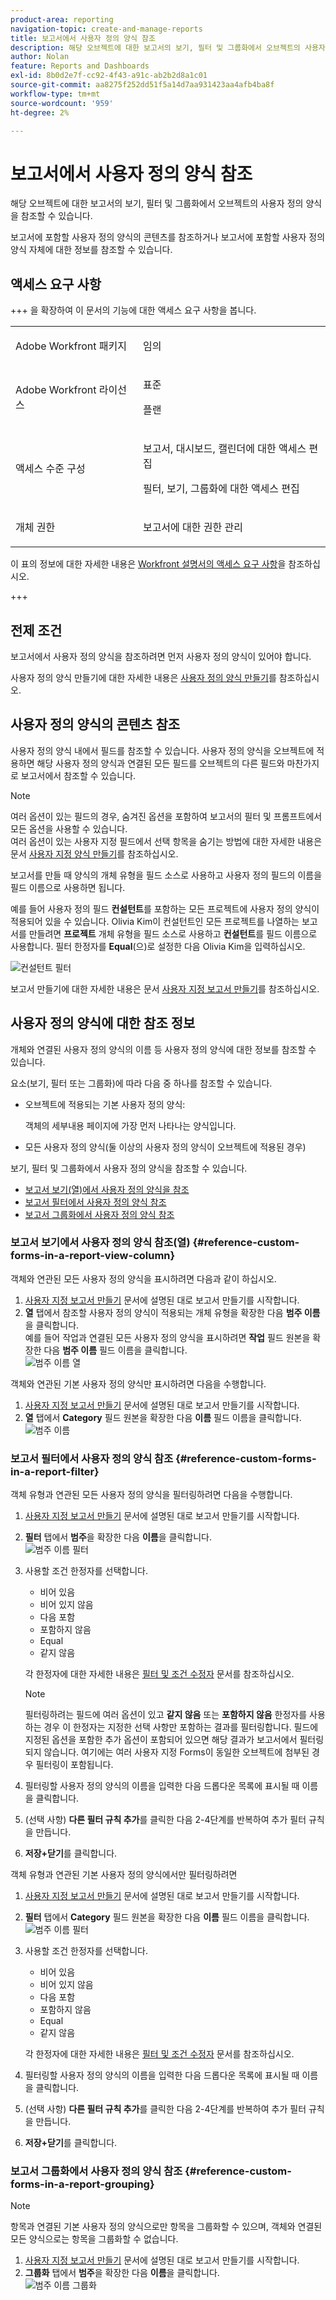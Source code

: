 ```yaml
---
product-area: reporting
navigation-topic: create-and-manage-reports
title: 보고서에서 사용자 정의 양식 참조
description: 해당 오브젝트에 대한 보고서의 보기, 필터 및 그룹화에서 오브젝트의 사용자 정의 양식을 참조할 수 있습니다.
author: Nolan
feature: Reports and Dashboards
exl-id: 8b0d2e7f-cc92-4f43-a91c-ab2b2d8a1c01
source-git-commit: aa8275f252dd51f5a14d7aa931423aa4afb4ba8f
workflow-type: tm+mt
source-wordcount: '959'
ht-degree: 2%

---
```


# 보고서에서 사용자 정의 양식 참조

<!-- Audited: 11/2024 -->

해당 오브젝트에 대한 보고서의 보기, 필터 및 그룹화에서 오브젝트의 사용자 정의 양식을 참조할 수 있습니다.

보고서에 포함할 사용자 정의 양식의 콘텐츠를 참조하거나 보고서에 포함할 사용자 정의 양식 자체에 대한 정보를 참조할 수 있습니다.

## 액세스 요구 사항

+++ 을 확장하여 이 문서의 기능에 대한 액세스 요구 사항을 봅니다. 

<table style="table-layout:auto"> 
 <col> 
 <col> 
 <tbody> 
  <tr> 
   <td role="rowheader">Adobe Workfront 패키지</td> 
   <td> <p>임의</p> </td> 
  </tr> 
  <tr> 
   <td role="rowheader">Adobe Workfront 라이선스</td> 
   <td> 
      <p>표준</p>
      <p>플랜</p>
   </td>
  </tr> 
  <tr> 
   <td role="rowheader">액세스 수준 구성</td> 
   <td> <p>보고서, 대시보드, 캘린더에 대한 액세스 편집</p> <p>필터, 보기, 그룹화에 대한 액세스 편집</p></td> 
  </tr> 
  <tr> 
   <td role="rowheader">개체 권한</td> 
   <td> <p>보고서에 대한 권한 관리</p></td> 
  </tr> 
 </tbody> 
</table>

이 표의 정보에 대한 자세한 내용은 [Workfront 설명서의 액세스 요구 사항](/help/quicksilver/administration-and-setup/add-users/access-levels-and-object-permissions/access-level-requirements-in-documentation.md)을 참조하십시오.

+++

## 전제 조건

보고서에서 사용자 정의 양식을 참조하려면 먼저 사용자 정의 양식이 있어야 합니다.

사용자 정의 양식 만들기에 대한 자세한 내용은 [사용자 정의 양식 만들기](/help/quicksilver/administration-and-setup/customize-workfront/create-manage-custom-forms/form-designer/design-a-form/design-a-form.md)를 참조하십시오.

## 사용자 정의 양식의 콘텐츠 참조

사용자 정의 양식 내에서 필드를 참조할 수 있습니다. 사용자 정의 양식을 오브젝트에 적용하면 해당 사용자 정의 양식과 연결된 모든 필드를 오브젝트의 다른 필드와 마찬가지로 보고서에서 참조할 수 있습니다.

>[!NOTE]
>
>여러 옵션이 있는 필드의 경우, 숨겨진 옵션을 포함하여 보고서의 필터 및 프롬프트에서 모든 옵션을 사용할 수 있습니다.\
>여러 옵션이 있는 사용자 지정 필드에서 선택 항목을 숨기는 방법에 대한 자세한 내용은 문서 [사용자 지정 양식 만들기](/help/quicksilver/administration-and-setup/customize-workfront/create-manage-custom-forms/form-designer/design-a-form/design-a-form.md)를 참조하십시오.

보고서를 만들 때 양식의 개체 유형을 필드 소스로 사용하고 사용자 정의 필드의 이름을 필드 이름으로 사용하면 됩니다.

예를 들어 사용자 정의 필드 **컨설턴트**&#x200B;를 포함하는 모든 프로젝트에 사용자 정의 양식이 적용되어 있을 수 있습니다. Olivia Kim이 컨설턴트인 모든 프로젝트를 나열하는 보고서를 만들려면 **프로젝트** 개체 유형을 필드 소스로 사용하고 **컨설턴트**&#x200B;를 필드 이름으로 사용합니다. 필터 한정자를 **Equal**(으)로 설정한 다음 Olivia Kim을 입력하십시오.

![컨설턴트 필터](assets/qs-consultant-filter-example-350x126.png)

보고서 만들기에 대한 자세한 내용은 문서 [사용자 지정 보고서 만들기](../../../reports-and-dashboards/reports/creating-and-managing-reports/create-custom-report.md)를 참조하십시오.

## 사용자 정의 양식에 대한 참조 정보

개체와 연결된 사용자 정의 양식의 이름 등 사용자 정의 양식에 대한 정보를 참조할 수 있습니다.

요소&#x200B;(보기, 필터 또는 그룹화)에 따라 다음 중 하나를 참조할 수 있습니다.

* 오브젝트에 적용되는 기본 사용자 정의 양식:

  객체의 세부내용 페이지에 가장 먼저 나타나는 양식입니다.

* 모든 사용자 정의 양식(둘 이상의 사용자 정의 양식이 오브젝트에 적용된 경우)

보기, 필터 및 그룹화에서 사용자 정의 양식을 참조할 수 있습니다.

* [보고서 보기(열)에서 사용자 정의 양식을 참조](#reference-custom-forms-in-a-report-view-column)
* [보고서 필터에서 사용자 정의 양식 참조](#reference-custom-forms-in-a-report-filter)
* [보고서 그룹화에서 사용자 정의 양식 참조](#reference-custom-forms-in-a-report-grouping)

### 보고서 보기에서 사용자 정의 양식 참조(열) {#reference-custom-forms-in-a-report-view-column}

객체와 연관된 모든 사용자 정의 양식을 표시하려면 다음과 같이 하십시오.

1. [사용자 지정 보고서 만들기](../../../reports-and-dashboards/reports/creating-and-managing-reports/create-custom-report.md) 문서에 설명된 대로 보고서 만들기를 시작합니다.
1. **열** 탭에서 참조할 사용자 정의 양식이 적용되는 개체 유형을 확장한 다음 **범주 이름**&#x200B;을 클릭합니다.\
   예를 들어 작업과 연결된 모든 사용자 정의 양식을 표시하려면 **작업** 필드 원본을 확장한 다음 **범주 이름** 필드 이름을 클릭합니다.\
   ![범주 이름 열](assets/qs-category-name-column-350x267.png)

객체와 연관된 기본 사용자 정의 양식만 표시하려면 다음을 수행합니다.

1. [사용자 지정 보고서 만들기](../../../reports-and-dashboards/reports/creating-and-managing-reports/create-custom-report.md) 문서에 설명된 대로 보고서 만들기를 시작합니다.
1. **열** 탭에서 **Category** 필드 원본을 확장한 다음 **이름** 필드 이름을 클릭합니다.\
   ![범주 이름](assets/qs-category-name-column-2-350x248.png)

### 보고서 필터에서 사용자 정의 양식 참조 {#reference-custom-forms-in-a-report-filter}

객체 유형과 연관된 모든 사용자 정의 양식을 필터링하려면 다음을 수행합니다.

1. [사용자 지정 보고서 만들기](../../../reports-and-dashboards/reports/creating-and-managing-reports/create-custom-report.md) 문서에 설명된 대로 보고서 만들기를 시작합니다.
1. **필터** 탭에서 **범주**&#x200B;을 확장한 다음 **이름**&#x200B;을 클릭합니다.\
   ![범주 이름 필터](assets/qs-categories-name-filter-350x311.png)

1. 사용할 조건 한정자를 선택합니다.

   * 비어 있음
   * 비어 있지 않음
   * 다음 포함
   * 포함하지 않음
   * Equal
   * 같지 않음

   각 한정자에 대한 자세한 내용은 [필터 및 조건 수정자](../../../reports-and-dashboards/reports/reporting-elements/filter-condition-modifiers.md) 문서를 참조하십시오.

   >[!NOTE]
   >
   >필터링하려는 필드에 여러 옵션이 있고 **같지 않음** 또는 **포함하지 않음** 한정자를 사용하는 경우 이 한정자는 지정한 선택 사항만 포함하는 결과를 필터링합니다. 필드에 지정된 옵션을 포함한 추가 옵션이 포함되어 있으면 해당 결과가 보고서에서 필터링되지 않습니다. 여기에는 여러 사용자 지정 Forms이 동일한 오브젝트에 첨부된 경우 필터링이 포함됩니다.

1. 필터링할 사용자 정의 양식의 이름을 입력한 다음 드롭다운 목록에 표시될 때 이름을 클릭합니다.
1. (선택 사항) **다른 필터 규칙 추가**&#x200B;를 클릭한 다음 2-4단계를 반복하여 추가 필터 규칙을 만듭니다.
1. **저장+닫기**&#x200B;를 클릭합니다.

객체 유형과 연관된 기본 사용자 정의 양식에서만 필터링하려면

1. [사용자 지정 보고서 만들기](../../../reports-and-dashboards/reports/creating-and-managing-reports/create-custom-report.md) 문서에 설명된 대로 보고서 만들기를 시작합니다.
1. **필터** 탭에서 **Category** 필드 원본을 확장한 다음 **이름** 필드 이름을 클릭합니다.\
   ![범주 이름 필터](assets/qs-category-name-filter-350x437.png)

1. 사용할 조건 한정자를 선택합니다.

   * 비어 있음
   * 비어 있지 않음
   * 다음 포함
   * 포함하지 않음
   * Equal
   * 같지 않음

   각 한정자에 대한 자세한 내용은 [필터 및 조건 수정자](../../../reports-and-dashboards/reports/reporting-elements/filter-condition-modifiers.md) 문서를 참조하십시오.

1. 필터링할 사용자 정의 양식의 이름을 입력한 다음 드롭다운 목록에 표시될 때 이름을 클릭합니다.
1. (선택 사항) **다른 필터 규칙 추가**&#x200B;를 클릭한 다음 2-4단계를 반복하여 추가 필터 규칙을 만듭니다.
1. **저장+닫기**&#x200B;를 클릭합니다.

### 보고서 그룹화에서 사용자 정의 양식 참조 {#reference-custom-forms-in-a-report-grouping}

>[!NOTE]
>
>항목과 연결된 기본 사용자 정의 양식으로만 항목을 그룹화할 수 있으며, 객체와 연결된 모든 양식으로는 항목을 그룹화할 수 없습니다.

1. [사용자 지정 보고서 만들기](../../../reports-and-dashboards/reports/creating-and-managing-reports/create-custom-report.md) 문서에 설명된 대로 보고서 만들기를 시작합니다.
1. **그룹화** 탭에서 **범주**&#x200B;을 확장한 다음 **이름**&#x200B;을 클릭합니다.\
   ![범주 이름 그룹화](assets/qs-category-name-grouping-350x373.png)
